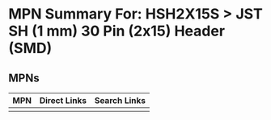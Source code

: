 



# MPN Summary For: HSH2X15S > JST SH (1 mm) 30 Pin (2x15) Header (SMD)

## MPNs
  

|MPN|Direct Links|Search Links|
| :--- | :--- | :--- |
||||
